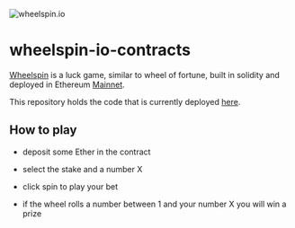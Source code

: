 ![wheelspin.io](https://wheelspin.io/static/media/android-chrome-125x125.a46ad5d7.png)

# wheelspin-io-contracts

[Wheelspin](https://wheelspin.io) is a luck game, similar to wheel of fortune, built in solidity and deployed in Ethereum [Mainnet](https://blockscout.com/eth/mainnet/).

This repository holds the code that is currently deployed [here](https://etherscan.io/address/0x4f8a22ff45923df6147f63a8b01d0c16f2aa4172).

## How to play

- deposit some Ether in the contract

- select the stake and a number X

- click spin to play your bet

- if the wheel rolls a number between 1 and your number X you will win a prize
